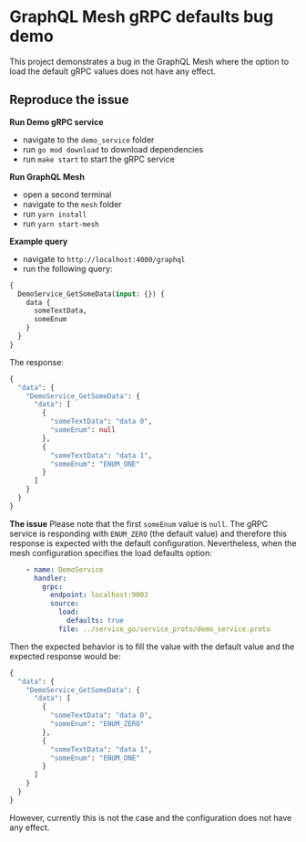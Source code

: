 # GraphQL Mesh gRPC defaults bug demo
This project demonstrates a bug in the GraphQL Mesh where the option to load the default gRPC values does not have any effect.

## Reproduce the issue
**Run Demo gRPC service**
* navigate to the `demo_service` folder
* run `go mod download` to download dependencies
* run `make start` to start the gRPC service

**Run GraphQL Mesh**
* open a second terminal
* navigate to the `mesh` folder
* run `yarn install`
* run `yarn start-mesh`

**Example query**
* navigate to `http://localhost:4000/graphql`
* run the following query:

```graphql
{
  DemoService_GetSomeData(input: {}) {
    data {
      someTextData,
      someEnum
    }
  }
}
```

The response:
```graphql
{
  "data": {
    "DemoService_GetSomeData": {
      "data": [
        {
          "someTextData": "data 0",
          "someEnum": null
        },
        {
          "someTextData": "data 1",
          "someEnum": "ENUM_ONE"
        }
      ]
    }
  }
}
```

**The issue**
Please note that the first `someEnum` value is `null`. The gRPC service is responding with `ENUM_ZERO` (the default value) and therefore this response is expected with the default configuration. Nevertheless, when the mesh configuration specifies the load defaults option:
```yaml
    - name: DemoService
      handler:
        grpc:
          endpoint: localhost:9003
          source:
            load:
              defaults: true
            file: ../service_go/service_proto/demo_service.proto

```

Then the expected behavior is to fill the value with the default value and the expected response would be:
```graphql
{
  "data": {
    "DemoService_GetSomeData": {
      "data": [
        {
          "someTextData": "data 0",
          "someEnum": "ENUM_ZERO"
        },
        {
          "someTextData": "data 1",
          "someEnum": "ENUM_ONE"
        }
      ]
    }
  }
}
```

However, currently this is not the case and the configuration does not have any effect.


